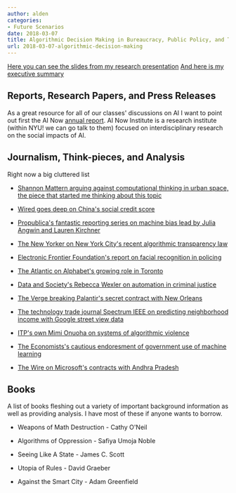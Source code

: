 ```yaml
---
author: alden
categories:
- Future Scenarios
date: 2018-03-07
title: Algorithmic Decision Making in Bureaucracy, Public Policy, and The City
url: 2018-03-07-algorithmic-decision-making
---
```

[Here you can see the slides from my research presentation](https://www.dropbox.com/s/dcytcjdahfzpg76/Presentation1.pptx?dl=0)
[And here is my executive summary](https://www.dropbox.com/s/5uy7p6wfp00qw8l/algorithmic%20decision%20making%20in%20bureaucracy.docx?dl=0)

## Reports, Research Papers, and Press Releases
As a great resource for all of our classes' discussions on AI I want to point out first the AI Now [annual report](https://ainowinstitute.org/AI_Now_2017_Report.pdf). AI Now Institute is a research institute (within NYU! we can go talk to them) focused on interdisciplinary research on the social impacts of AI.

## Journalism, Think-pieces, and Analysis
Right now a big cluttered list

* [Shannon Mattern arguing against computational thinking in urban space, the piece that started me thinking about this topic](https://placesjournal.org/article/a-city-is-not-a-computer/)

* [Wired goes deep on China's social credit score](https://www.wired.com/story/age-of-social-credit/)

* [Propublica's fantastic reporting series on machine bias lead by Julia Angwin and Lauren Kirchner](https://www.propublica.org/series/machine-bias)

* [The New Yorker on New York City's recent algorithmic transparency law](https://www.newyorker.com/tech/elements/new-york-citys-bold-flawed-attempt-to-make-algorithms-accountable)

* [Electronic Frontier Foundation's report on facial recognition in policing](https://www.eff.org/wp/law-enforcement-use-face-recognition)

* [The Atlantic on Alphabet's growing role in Toronto](https://www.theatlantic.com/technology/archive/2018/02/googles-guinea-pig-city/552932/)

* [Data and Society's Rebecca Wexler on automation in criminal justice](https://www.nytimes.com/2017/06/13/opinion/how-computers-are-harming-criminal-justice.html)

* [The Verge breaking Palantir's secret contract with New Orleans](https://www.theverge.com/2018/2/27/17054740/palantir-predictive-policing-tool-new-orleans-nopd)

* [The technology trade journal Spectrum IEEE on predicting neighborhood income with Google street view data](https://spectrum.ieee.org/cars-that-think/transportation/human-factors/deep-learning-and-google-street-view-can-predict-neighborhood-politics-from-parked-cars)

* [ITP's own Mimi Onuoha on systems of algorithmic violence](https://github.com/MimiOnuoha/On-Algorithmic-Violence)

* [The Economists's cautious endoresment of government use of machine learning](https://www.economist.com/news/finance-and-economics/21705329-governments-have-much-gain-applying-algorithms-public-policy)

* [The Wire on Microsoft's contracts with Andhra Pradesh](https://thewire.in/35086/aadhaar-in-andhra-chandrababu-naidu-microsoft-have-a-plan-for-curbing-school-dropouts/)


## Books
A list of books fleshing out a variety of important background information as well as providing analysis. I have most of these if anyone wants to borrow.

* Weapons of Math Destruction - Cathy O'Neil

* Algorithms of Oppression - Safiya Umoja Noble

* Seeing Like A State - James C. Scott

* Utopia of Rules - David Graeber

* Against the Smart City - Adam Greenfield
